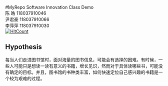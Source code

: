 #MyRepo
Software Innovation Class Demo  
陈  皓 118037910046  
尹君豪 118037910066  
李萍萍 118037910030  
[![HitCount](http://hits.dwyl.io/CH609583349/myRepo.svg)](http://hits.dwyl.io/CH609583349/myRepo)
## Hypothesis
每当人们走进图书馆时，面对海量的图书信息，可能会有选择的困难。有时候，一些人可能只是想读一读有意义的书籍，增长见识，然而对于具体读哪些书，可能没有确定的目标。并且，图书馆的书种类丰富，如何快速定位自己感兴趣的书籍是一个较为艰难的过程。

